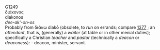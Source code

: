 <body>
  <p>G1249<br>  διάκονος  <br> diakonos  <br><i>dee-ak‘-on-os </i><br>Probably from   διάκω    diakō   (obsolete, to <i>run</i> on errands; compare <a href="g1377.htm">1377</a> ; an <i>attendant</i>, that is, (generally) a <i>waiter</i> (at table or in other menial duties); specifically a Christian <i>teacher</i> and <i>pastor</i> (technically a <i>deacon</i> or <i>deaconess</i>): - deacon, minister, servant.<br></p>
 </body>